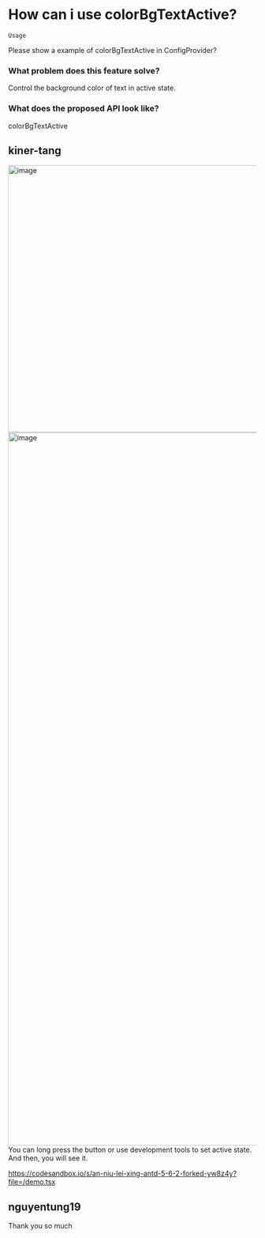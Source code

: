 # How can i use colorBgTextActive?

`Usage`

Please show a example of colorBgTextActive in ConfigProvider?

### What problem does this feature solve?

Control the background color of text in active state.

### What does the proposed API look like?

colorBgTextActive

<!-- generated by ant-design-issue-helper. DO NOT REMOVE -->

## kiner-tang

<img width="541" alt="image" src="https://github.com/ant-design/ant-design/assets/10286961/9583af6b-46cc-42f2-aeb6-34c9cee4e40a">

<img width="1443" alt="image" src="https://github.com/ant-design/ant-design/assets/10286961/16bd8213-d7ba-42d1-938c-13b5f5f81f43">
You can long press the button or use development tools to set active state. And then, you will see it.

https://codesandbox.io/s/an-niu-lei-xing-antd-5-6-2-forked-yw8z4y?file=/demo.tsx

## nguyentung19

Thank you so much
